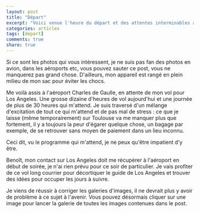 ```yaml
---
layout: post
title: "Départ"
excerpt: "Voici venue l'heure du départ et des attentes interminables aux aéroports."
categories: articles
tags: [depart]
comments: true
share: true
---
```


Si ce sont les photos qui vous intéressent, je ne suis pas fan des photos en avion, dans les aéroports etc, vous pouvez sauter ce post, vous ne manquerez pas grand chose.
D'ailleurs, mon appareil est rangé en plein milieu de mon sac pour éviter les chocs.

Me voilà assis à l'aéroport Charles de Gaulle, en attente de mon vol pour Los Angeles. Une grosse dizaine d'heures de vol aujourd'hui et une journée de plus de 30 heures qui m'attend.
Je suis traversé d'un mélange d'excitation de tout ce qui m'attend et de pas mal de stress : ce que je laisse (même temporairement) sur Toulouse va me manquer plus que fortement, il y a toujours la peur d'égarer quelque chose, un bagage par exemple, de se retrouver sans moyen de paiement dans un lieu inconnu.

Ceci dit, vu le programme qui m'attend, je ne peux qu'être impatient d'y être.

Benoît, mon contact sur Los Angeles doit me récupérer à l'aéroport en début de soirée, je n'ai rien prévu pour ce soir de particulier.
Je vais profiter de ce vol long courrier pour décortiquer le guide de Los Angeles et trouver des idées pour occuper les jours à suivre.

Je viens de réussir à corriger les galeries d'images, il ne devrait plus y avoir de problème à ce sujet à l'avenir.
Vous pouvez désormais cliquer sur une image pour lancer la galerie de toutes les images contenues dans le post.
